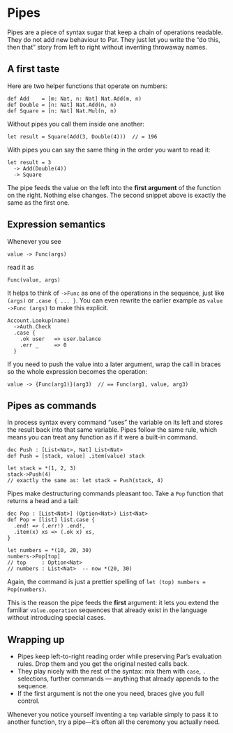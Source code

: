 # Pipes

Pipes are a piece of syntax sugar that keep a chain of operations readable.
They do not add new behaviour to Par. They just let you write the
“do this, then that” story from left to right without inventing throwaway
names.

## A first taste

Here are two helper functions that operate on numbers:

```par
def Add    = [m: Nat, n: Nat] Nat.Add(m, n)
def Double = [n: Nat] Nat.Add(n, n)
def Square = [n: Nat] Nat.Mul(n, n)
```

Without pipes you call them inside one another:

```par
let result = Square(Add(3, Double(4)))  // = 196
```

With pipes you can say the same thing in the order you want to read it:

```par
let result = 3
  -> Add(Double(4))
  -> Square
```

The pipe feeds the value on the left into the **first argument** of the
function on the right. Nothing else changes. The second snippet above is
exactly the same as the first one.

## Expression semantics

Whenever you see

```par
value -> Func(args)
```

read it as

```par
Func(value, args)
```

It helps to think of `->Func` as one of the operations in the sequence, just
like `(args)` or `.case { ... }`. You can even rewrite the earlier example as
`value ->Func (args)` to make this explicit.

```par
Account.Lookup(name)
  ->Auth.Check
  .case {
    .ok user   => user.balance
    .err _     => 0
  }
```

If you need to push the value into a later argument, wrap the call in braces so
the whole expression becomes the operation:

```par
value -> {Func(arg1)}(arg3)  // == Func(arg1, value, arg3)
```

## Pipes as commands

In process syntax every command “uses” the variable on its left and stores the
result back into that same variable. Pipes follow the same rule, which means
you can treat any function as if it were a built-in command.

```par
dec Push : [List<Nat>, Nat] List<Nat>
def Push = [stack, value] .item(value) stack

let stack = *(1, 2, 3)
stack->Push(4)
// exactly the same as: let stack = Push(stack, 4)
```

Pipes make destructuring commands pleasant too. Take a `Pop` function that
returns a head and a tail:

```par
dec Pop : [List<Nat>] (Option<Nat>) List<Nat>
def Pop = [list] list.case {
  .end! => (.err!) .end!,
  .item(x) xs => (.ok x) xs,
}

let numbers = *(10, 20, 30)
numbers->Pop[top]
// top     : Option<Nat>
// numbers : List<Nat>  -- now *(20, 30)
```

Again, the command is just a prettier spelling of
`let (top) numbers = Pop(numbers)`.

This is the reason the pipe feeds the **first** argument: it lets you extend
the familiar `value.operation` sequences that already exist in the language
without introducing special cases.

## Wrapping up

- Pipes keep left-to-right reading order while preserving Par’s evaluation
  rules. Drop them and you get the original nested calls back.
- They play nicely with the rest of the syntax: mix them with `case`, `.`
  selections, further commands — anything that already appends to the sequence.
- If the first argument is not the one you need, braces give you full control.

Whenever you notice yourself inventing a `tmp` variable simply to pass it to
another function, try a pipe—it’s often all the ceremony you actually need.
